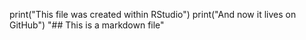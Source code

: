 print("This file was created within RStudio")
print("And now it lives on GitHub")
"## This is a markdown file"

